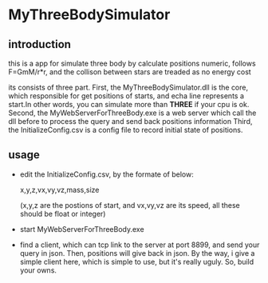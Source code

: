 # MyThreeBodySimulator

## introduction
this is a app for simulate three body by calculate positions numeric, 
follows F=GmM/r\*r, and the collison between stars are treaded as no energy cost

its consists of three part.
First, the MyThreeBodySimulator.dll is the core, which responsible for get positions of starts, and echa line represents a start.In other words, you can simulate more than **THREE** if your cpu is ok.
Second, the MyWebServerForThreeBody.exe is a web server which call the dll before to process the query and send back positions information
Third, the InitializeConfig.csv is a config file to record initial state of positions.

## usage
* edit the InitializeConfig.csv, by the formate of below:

    x,y,z,vx,vy,vz,mass,size
    
    (x,y,z are the postions of start, and vx,vy,vz are its speed, all these should be float or integer)

* start MyWebServerForThreeBody.exe
* find a client, which can tcp link to the server at port 8899, and send your query in json.  Then, positions will give back in json. By the way, i give a simple client here, which is simple to use, but it's really uguly. So, build your owns.

